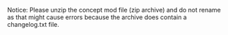 Notice:
Please unzip the concept mod file (zip archive) and do not rename as that might cause errors because the archive does contain a changelog.txt file.
